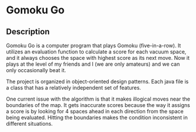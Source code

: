 # Gomoku Go

## Description

Gomoku Go is a computer program that plays Gomoku (five-in-a-row). It utilizes an evaluation function to calculate a score for each vacuum space, and it always chooses the space with highest score as its next move. Now it plays at the level of my friends and I (we are only amateurs) and we can only occasionally beat it.

The project is organized in object-oriented design patterns. Each java file is a class that has a relatively independent set of features.

One current issue with the algorithm is that it makes illogical moves near the boundaries of the map. It gets inaccurate scores because the way it assigns a score is by looking for 4 spaces ahead in each direction from the space being evaluated. Hitting the boundaries makes the condition inconsistent in different situations.
